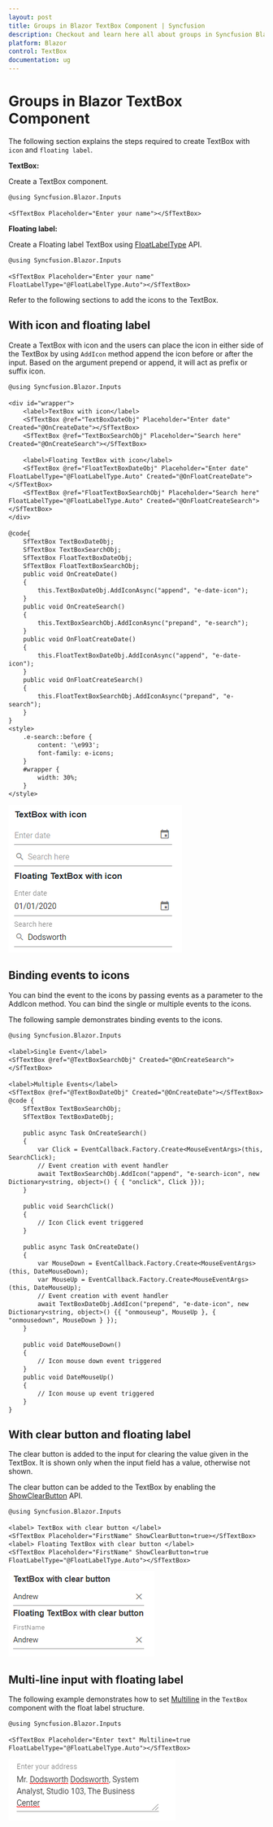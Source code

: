 ```yaml
---
layout: post
title: Groups in Blazor TextBox Component | Syncfusion
description: Checkout and learn here all about groups in Syncfusion Blazor TextBox component and much more details.
platform: Blazor
control: TextBox
documentation: ug
---
```


# Groups in Blazor TextBox Component

The following section explains the steps required to create TextBox with `icon` and `floating label`.

**TextBox:**

Create a TextBox component.

```cshtml
@using Syncfusion.Blazor.Inputs

<SfTextBox Placeholder="Enter your name"></SfTextBox>
```

**Floating label:**

Create a Floating label TextBox using [FloatLabelType](https://help.syncfusion.com/cr/blazor/Syncfusion.Blazor.Inputs.SfTextBox.html#Syncfusion_Blazor_Inputs_SfTextBox_FloatLabelType) API.

```cshtml
@using Syncfusion.Blazor.Inputs

<SfTextBox Placeholder="Enter your name" FloatLabelType="@FloatLabelType.Auto"></SfTextBox>
```

Refer to the following sections to add the icons to the TextBox.

## With icon and floating label

Create a TextBox with icon and the users can place the icon in either side of the TextBox by using `AddIcon` method append the icon before or after the input. Based on the argument prepend or append, it will act as prefix or suffix icon.

```cshtml
@using Syncfusion.Blazor.Inputs

<div id="wrapper">
    <label>TextBox with icon</label>
    <SfTextBox @ref="TextBoxDateObj" Placeholder="Enter date" Created="@OnCreateDate"></SfTextBox>
    <SfTextBox @ref="TextBoxSearchObj" Placeholder="Search here" Created="@OnCreateSearch"></SfTextBox>

    <label>Floating TextBox with icon</label>
    <SfTextBox @ref="FloatTextBoxDateObj" Placeholder="Enter date" FloatLabelType="@FloatLabelType.Auto" Created="@OnFloatCreateDate"></SfTextBox>
    <SfTextBox @ref="FloatTextBoxSearchObj" Placeholder="Search here" FloatLabelType="@FloatLabelType.Auto" Created="@OnFloatCreateSearch"></SfTextBox>
</div>

@code{
    SfTextBox TextBoxDateObj;
    SfTextBox TextBoxSearchObj;
    SfTextBox FloatTextBoxDateObj;
    SfTextBox FloatTextBoxSearchObj;
    public void OnCreateDate()
    {
        this.TextBoxDateObj.AddIconAsync("append", "e-date-icon");
    }
    public void OnCreateSearch()
    {
        this.TextBoxSearchObj.AddIconAsync("prepand", "e-search");
    }
    public void OnFloatCreateDate()
    {
        this.FloatTextBoxDateObj.AddIconAsync("append", "e-date-icon");
    }
    public void OnFloatCreateSearch()
    {
        this.FloatTextBoxSearchObj.AddIconAsync("prepand", "e-search");
    }
}
<style>
    .e-search::before {
        content: '\e993';
        font-family: e-icons;
    }
    #wrapper {
        width: 30%;
    }
</style>
```

![Blazor TextBox with Icon and Floating Label](./images/blazor-textbox-float-label-and-icons.png)

## Binding events to icons

You can bind the event to the icons by passing events as a parameter to the AddIcon method. You can bind the single or multiple events to the icons.

The following sample demonstrates binding events to the icons.

```cshtml
@using Syncfusion.Blazor.Inputs

<label>Single Event</label>
<SfTextBox @ref="@TextBoxSearchObj" Created="@OnCreateSearch"></SfTextBox>

<label>Multiple Events</label>
<SfTextBox @ref="@TextBoxDateObj" Created="@OnCreateDate"></SfTextBox>
@code {
    SfTextBox TextBoxSearchObj;
	SfTextBox TextBoxDateObj;

	public async Task OnCreateSearch()
	{		 
		var Click = EventCallback.Factory.Create<MouseEventArgs>(this, SearchClick);
		// Event creation with event handler 
		await TextBoxSearchObj.AddIcon("append", "e-search-icon", new Dictionary<string, object>() { { "onclick", Click }});
	}

	public void SearchClick()
	{
		// Icon Click event triggered
	}

	public async Task OnCreateDate()
	{
		var MouseDown = EventCallback.Factory.Create<MouseEventArgs>(this, DateMouseDown);
		var MouseUp = EventCallback.Factory.Create<MouseEventArgs>(this, DateMouseUp);
		// Event creation with event handler 
		await TextBoxDateObj.AddIcon("prepend", "e-date-icon", new Dictionary<string, object>() {{ "onmouseup", MouseUp }, { "onmousedown", MouseDown } });
	}	

	public void DateMouseDown()
	{
		// Icon mouse down event triggered
	}
	public void DateMouseUp()
	{
		// Icon mouse up event triggered
	}
}
```

## With clear button and floating label

The clear button is added to the input for clearing the value given in the TextBox. It is shown only when the input field has a value, otherwise not shown.

The clear button can be added to the TextBox by enabling the [ShowClearButton](https://help.syncfusion.com/cr/blazor/Syncfusion.Blazor.Inputs.SfTextBox.html#Syncfusion_Blazor_Inputs_SfTextBox_ShowClearButton) API.

```cshtml
@using Syncfusion.Blazor.Inputs

<label> TextBox with clear button </label>
<SfTextBox Placeholder="FirstName" ShowClearButton=true></SfTextBox>
<label> Floating TextBox with clear button </label>
<SfTextBox Placeholder="FirstName" ShowClearButton=true FloatLabelType="@FloatLabelType.Auto"></SfTextBox>
```

![Blazor TextBox with Clear Icon](./images/blazor-textbox-clear-icon.png)

## Multi-line input with floating label

The following example demonstrates how to set [Multiline](https://help.syncfusion.com/cr/blazor/Syncfusion.Blazor.Inputs.SfTextBox.html#Syncfusion_Blazor_Inputs_SfTextBox_Multiline) in the `TextBox` component with the float label structure.

```cshtml
@using Syncfusion.Blazor.Inputs

<SfTextBox Placeholder="Enter text" Multiline=true FloatLabelType="@FloatLabelType.Auto"></SfTextBox>
```

![Blazor Multiline TextBox with Floating Label](./images/blazor-multiline-textbox-with-floating-label.png)